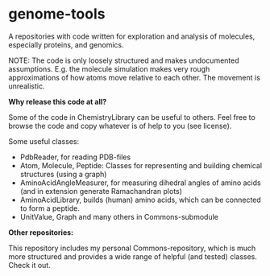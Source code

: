 # genome-tools

A repositories with code written for exploration and analysis of molecules, especially proteins, and genomics.

NOTE: The code is only loosely structured and makes undocumented assumptions. E.g. the molecule simulation makes very rough approximations of how atoms move relative to each other. The movement is unrealistic.

**Why release this code at all?**

Some of the code in ChemistryLibrary can be useful to others. Feel free to browse the code and copy whatever is of help to you (see license).

Some useful classes:
- PdbReader, for reading PDB-files
- Atom, Molecule, Peptide: Classes for representing and building chemical structures (using a graph)
- AminoAcidAngleMeasurer, for measuring dihedral angles of amino acids (and in extension generate Ramachandran plots)
- AminoAcidLibrary, builds (human) amino acids, which can be connected to form a peptide.
- UnitValue, Graph and many others in Commons-submodule


**Other repositories:**

This repository includes my personal Commons-repository, which is much more structured and provides a wide range of helpful (and tested) classes. Check it out.

